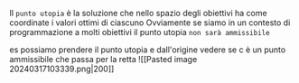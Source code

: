 Il `punto utopia` è la soluzione che nello spazio degli obiettivi ha come coordinate i valori ottimi di ciascuno
Ovviamente se siamo in un contesto di programmazione a molti obiettivi il punto utopia `non sarà ammissibile`

es possiamo prendere il punto utopia e dall'origine vedere se c è un punto ammissibile che passa per la retta
![[Pasted image 20240317103339.png|200]]
